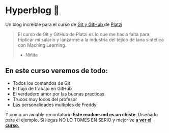 # Hyperblog 💚
Un blog increíble para el curso de [Git y GitHub ](https://platzi.com/cursos/git-github)de [Platzi](https://platzi.com/)
>El curso de Git y GitHub de Platzi es lo que me hacia falta para triplicar mi salario y lanzarme a la industria del tejido de lana sintetica con Maching Learning.
> - Niñita

## En este curso veremos de todo:
- Todos los comandos de Git 
- El flujo de trabajo en GitHub
- El verdadero amor por las buenas practicas
- Trucos muy locos del profesor
- Las personalidades multiples de Freddy

Y como un amable recordatorio **Este readme.md es un chiste**. Diseñado para el ejemplo. Si llegas NO LO TOMES EN SERIO y mejor ve [**a ver el curso.**](https://platzi.com/cursos/git-github/)
